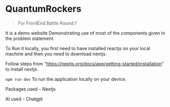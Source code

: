 # QuantumRockers
> For FrontEnd Battle Round:1


It is a demo website Demonstrating use of most of the components given in the problem statement.

To Run it locally, you first need to have installed reactjs on your local machine and then you need to download nextjs.



Follow steps from "https://nextjs.org/docs/app/getting-started/installation" to install nextjs.

```npm run dev```
To run the application locally on your device.


Packages used - Nextjs


AI used - Chatgpt
